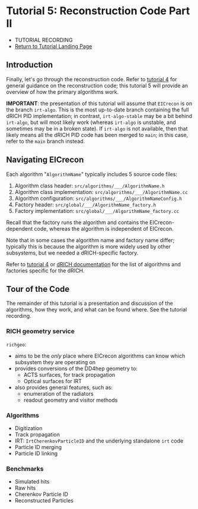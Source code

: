 Tutorial 5: Reconstruction Code Part II
=======================================

- TUTORIAL RECORDING
- [Return to Tutorial Landing Page](README.md)

## Introduction

Finally, let's go through the reconstruction code. Refer to [tutorial 4](4-reconstruction-code-part-1.md) for general guidance on the reconstruction code; this tutorial 5 will provide an overview of how the primary algorithms work.

**IMPORTANT**: the presentation of this tutorial will assume that `EICrecon` is on the branch `irt-algo`. This is the most up-to-date branch containing the full dRICH PID implementation; in contrast, `irt-algo-stable` may be a bit behind `irt-algo`, but will most likely work (whereas `irt-algo` is unstable, and sometimes may be in a broken state). If `irt-algo` is not available, then that likely means all the dRICH PID code has been merged to `main`; in this case, refer to the `main` branch instead.

## Navigating EICrecon

Each algorithm "`AlgorithmName`" typically includes 5 source code files:

1. Algorithm class header:         `src/algorithms/___/AlgorithmName.h`
2. Algorithm class implementation: `src/algorithms/___/AlgorithmName.cc`
3. Algorithm configuration:        `src/algorithms/___/AlgorithmNameConfig.h`
4. Factory header:                 `src/global/___/AlgorithmName_factory.h`
5. Factory implementation:         `src/global/___/AlgorithmName_factory.cc`

Recall that the factory runs the algorithm and contains the EICrecon-dependent code, whereas the algorithm is independent of EICrecon.

Note that in some cases the algorithm name and factory name differ; typically this is because the algorithm is more widely used by other subsystems, but we needed a dRICH-specific factory.

Refer to [tutorial 4](4-reconstruction-code-part-1.md) or [dRICH documentation](https://github.com/eic/EICrecon/blob/main/src/detectors/DRICH/README.md) for the list of algorithms and factories specific for the dRICH.

## Tour of the Code

The remainder of this tutorial is a presentation and discussion of the algorithms, how they work, and what can be found where. See the tutorial recording.

### RICH geometry service
`richgeo`:
- aims to be the _only_ place where EICrecon algorithms can know which subsystem they are operating on
- provides conversions of the DD4hep geometry to:
  - ACTS surfaces, for track propagation
  - Optical surfaces for IRT
- also provides general features, such as:
  - enumeration of the radiators
  - readout geometry and visitor methods

### Algorithms
- Digitization
- Track propagation
- IRT: `IrtCherenkovParticleID` and the underlying standalone `irt` code
- Particle ID merging
- Particle ID linking

### Benchmarks
- Simulated hits
- Raw hits
- Cherenkov Particle ID
- Reconstructed Particles
